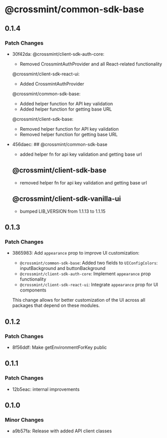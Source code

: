 # @crossmint/common-sdk-base

## 0.1.4

### Patch Changes

-   30f42da: @crossmint/client-sdk-auth-core:

    -   Removed CrossmintAuthProvider and all React-related functionality

    @crossmint/client-sdk-react-ui:

    -   Added CrossmintAuthProvider

    @crossmint/common-sdk-base:

    -   Added helper function for API key validation
    -   Added helper function for getting base URL

    @crossmint/client-sdk-base:

    -   Removed helper function for API key validation
    -   Removed helper function for getting base URL

-   456daec: ## @crossmint/common-sdk-base

    -   added helper fn for api key validation and getting base url

    ## @crossmint/client-sdk-base

    -   removed helper fn for api key validation and getting base url

    ## @crossmint/client-sdk-vanilla-ui

    -   bumped LIB_VERSION from 1.1.13 to 1.1.15

## 0.1.3

### Patch Changes

-   3865983: Add `appearance` prop to improve UI customization:

    -   `@crossmint/common-sdk-base`: Added two fields to `UIConfigColors`: inputBackground and buttonBackground
    -   `@crossmint/client-sdk-auth-core`: Implement `appearance` prop functionality
    -   `@crossmint/client-sdk-react-ui`: Integrate `appearance` prop for UI components

    This change allows for better customization of the UI across all packages that depend on these modules.

## 0.1.2

### Patch Changes

-   8f56ddf: Make getEnvironmentForKey public

## 0.1.1

### Patch Changes

-   12b5eac: internal improvements

## 0.1.0

### Minor Changes

-   a9b57fa: Release with added API client classes
